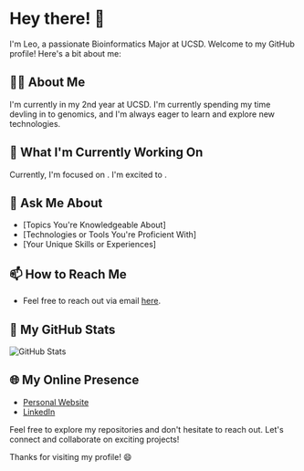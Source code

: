 # Hey there! 👋

I'm Leo, a passionate Bioinformatics Major at UCSD. Welcome to my GitHub profile! Here's a bit about me:

## 👨‍💻 About Me

I'm currently in my 2nd year at UCSD. I'm currently spending my time devling in to genomics, and I'm always eager to learn and explore new technologies.

## 🌱 What I'm Currently Working On

Currently, I'm focused on . I'm excited to .

## 💬 Ask Me About

- [Topics You're Knowledgeable About]
- [Technologies or Tools You're Proficient With]
- [Your Unique Skills or Experiences]

## 📫 How to Reach Me

- Feel free to reach out via email [here](mailto:l1joseph@ucsd.edu).

## 🚀 My GitHub Stats

![GitHub Stats](https://github-readme-stats.vercel.app/api?username=l1joseph&show_icons=true&theme=dark)

## 🌐 My Online Presence

- [Personal Website](https://www.leojjoseph.com)
- [LinkedIn](https://www.linkedin.com/in/leo-j-joseph/)

Feel free to explore my repositories and don't hesitate to reach out. Let's connect and collaborate on exciting projects!

Thanks for visiting my profile! 😄
